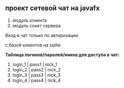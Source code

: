 ## проект сетевой чат на javafx 

1.  модуль клиента
2.  модуль сокет сервера

Вход в чат только по авторизации. 

с базой клиентов на sqlite 

**Таблица логинов/паролей/ников для доступа в чат:**

1.	login_1	| pass1	| nick_1
2.	login_2	| pass2	| nick_2
3.	login_3 | pass3	| nick_3
4.	login_4	| pass4	| nick_4

 